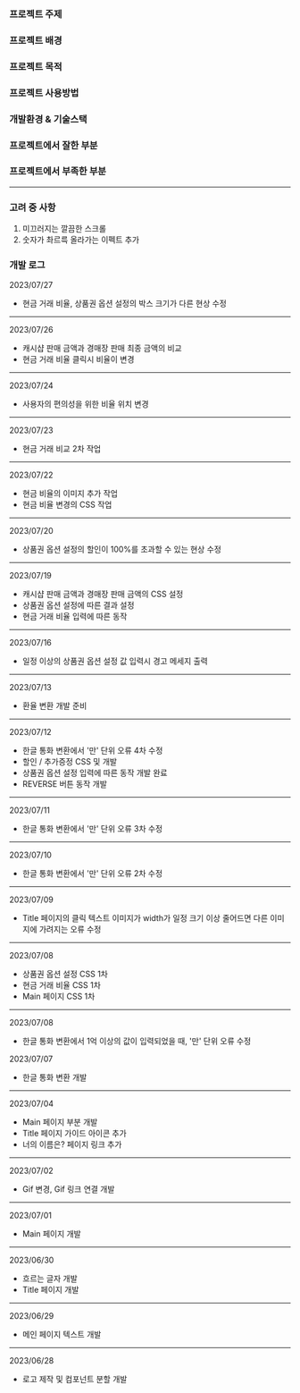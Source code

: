 ### 프로젝트 주제

### 프로젝트 배경

### 프로젝트 목적

### 프로젝트 사용방법

### 개발환경 & 기술스택

### 프로젝트에서 잘한 부분

### 프로젝트에서 부족한 부분


---
### 고려 중 사항
1. 미끄러지는 깔끔한 스크롤
2. 숫자가 촤르륵 올라가는 이펙트 추가

### 개발 로그
2023/07/27
* 현금 거래 비율, 상품권 옵션 설정의 박스 크기가 다른 현상 수정

---
2023/07/26
* 캐시샵 판매 금액과 경매장 판매 최종 금액의 비교
* 현금 거래 비율 클릭시 비율이 변경

---
2023/07/24
* 사용자의 편의성을 위한 비율 위치 변경

---
2023/07/23
* 현금 거래 비교 2차 작업

---
2023/07/22
* 현금 비율의 이미지 추가 작업
* 현금 비율 변경의 CSS 작업

---
2023/07/20
* 상품권 옵션 설정의 할인이 100%를 초과할 수 있는 현상 수정

---
2023/07/19
* 캐시샵 판매 금액과 경매장 판매 금액의 CSS 설정
* 상품권 옵션 설정에 따른 결과 설정
* 현금 거래 비율 입력에 따른 동작

---
2023/07/16
* 일정 이상의 상품권 옵션 설정 값 입력시 경고 메세지 출력

---
2023/07/13
* 환율 변환 개발 준비

---
2023/07/12
* 한글 통화 변환에서 '만' 단위 오류 4차 수정
* 할인 / 추가증정 CSS 및 개발
* 상품권 옵션 설정 입력에 따른 동작 개발 완료
* REVERSE 버튼 동작 개발

---
2023/07/11
* 한글 통화 변환에서 '만' 단위 오류 3차 수정

---
2023/07/10
* 한글 통화 변환에서 '만' 단위 오류 2차 수정

---
2023/07/09
* Title 페이지의 클릭 텍스트 이미지가 width가 일정 크기 이상 줄어드면 다른 이미지에 가려지는 오류 수정

---
2023/07/08
* 상품권 옵션 설정 CSS 1차
* 현금 거래 비율 CSS 1차
* Main 페이지 CSS 1차

---
2023/07/08
* 한글 통화 변환에서 1억 이상의 값이 입력되었을 때, '만' 단위 오류 수정 

2023/07/07
* 한글 통화 변환 개발

---
2023/07/04
* Main 페이지 부분 개발
* Title 페이지 가이드 아이콘 추가
* 너의 이름은? 페이지 링크 추가

---
2023/07/02
* Gif 변경, Gif 링크 연결 개발

---
2023/07/01
* Main 페이지 개발

---
2023/06/30
* 흐르는 글자 개발
* Title 페이지 개발

---
2023/06/29
* 메인 페이지 텍스트 개발

---
2023/06/28
* 로고 제작 및 컴포넌트 분할 개발
